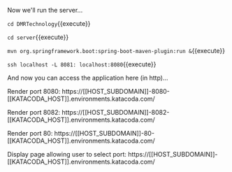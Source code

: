 Now we'll run the server...

`cd DMRTechnology`{{execute}}

`cd server`{{execute}}

`mvn org.springframework.boot:spring-boot-maven-plugin:run &`{{execute}}

`ssh localhost -L 8081: localhost:8080`{{execute}}

And now you can access the application here (in http)...

Render port 8080: https://[[HOST_SUBDOMAIN]]-8080-[[KATACODA_HOST]].environments.katacoda.com/

Render port 8082: https://[[HOST_SUBDOMAIN]]-8082-[[KATACODA_HOST]].environments.katacoda.com/

Render port 80: https://[[HOST_SUBDOMAIN]]-80-[[KATACODA_HOST]].environments.katacoda.com/

Display page allowing user to select port:
https://[[HOST_SUBDOMAIN]]-[[KATACODA_HOST]].environments.katacoda.com/